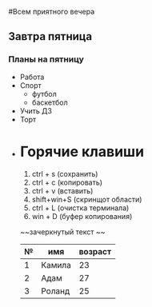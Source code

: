 #Всем приятного вечера
## Завтра пятница
### **Планы на пятницу**

* Работа
* Спорт
    * футбол
    * баскетбол
* Учить ДЗ
* Торт
- # Горячие клавиши
    1. ctrl + s  (сохранить)
    2. ctrl + c (копировать)
    3. ctrl + v (вставить)
    4. shift+win+S (скринщот области)
    5. ctrl + L (очистка терминала)
    6. win + D (буфер копирования)

    ~~зачеркнутый текст ~~

    |№|имя|возраст|
    |-|---|-------|
    |1|Камила|23|
    |2|Адам|27|
    |3|Роланд|25|
